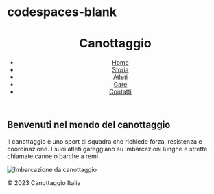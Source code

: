 # codespaces-blank
<html>
<head>
  <meta charset="UTF-8">
  <title>Canottaggio</title>
  <link rel="stylesheet" type="text/css" href="style.css">
</head>
<body>
  <header>
    <h1>Canottaggio</h1>
    <nav>
      <ul>
        <li><a href="#">Home</a></li>
        <li><a href="#">Storia</a></li>
        <li><a href="#">Atleti</a></li>
        <li><a href="#">Gare</a></li>
        <li><a href="#">Contatti</a></li>
      </ul>
    </nav>
  </header>
  
  <main>
    <h2>Benvenuti nel mondo del canottaggio</h2>
    <p>Il canottaggio è uno sport di squadra che richiede forza, resistenza e coordinazione. I suoi atleti gareggiano su imbarcazioni lunghe e strette chiamate canoe o barche a remi.</p>
    <img src="canottaggio.jpg" alt="Imbarcazione da canottaggio">
  </main>
  
  <footer>
    <p>&copy; 2023 Canottaggio Italia</p>
  </footer>

  <script src="script.js"></script>
</body>
</html>
